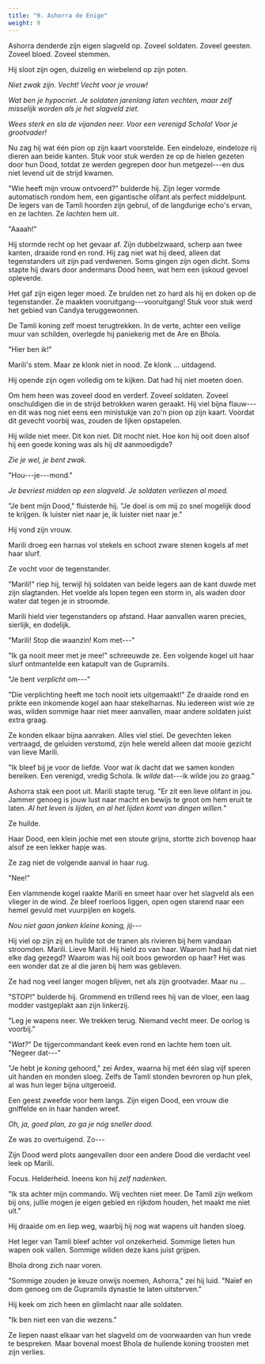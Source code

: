 ```yaml
---
title: "9. Ashorra de Enige"
weight: 9
---
```


Ashorra denderde zijn eigen slagveld op. Zoveel soldaten. Zoveel geesten. Zoveel bloed. Zoveel stemmen.

Hij sloot zijn ogen, duizelig en wiebelend op zijn poten.

_Niet zwak zijn. Vecht! Vecht voor je vrouw!_

_Wat ben je hypocriet. Je soldaten jarenlang laten vechten, maar zelf misselijk worden als je het slagveld ziet._

_Wees sterk en sla de vijanden neer. Voor een verenigd Schola! Voor je grootvader!_

Nu zag hij wat één pion op zijn kaart voorstelde. Een eindeloze, eindeloze rij dieren aan beide kanten. Stuk voor stuk werden ze op de hielen gezeten door hun Dood, totdat ze werden gegrepen door hun metgezel---en dus niet levend uit de strijd kwamen.

"Wie heeft mijn vrouw ontvoerd?" bulderde hij. Zijn leger vormde automatisch rondom hem, een gigantische olifant als perfect middelpunt. De legers van de Tamli hoorden zijn gebrul, of de langdurige echo's ervan, en ze lachten. Ze _lachten_ hem uit.

"Aaaah!"

Hij stormde recht op het gevaar af. Zijn dubbelzwaard, scherp aan twee kanten, draaide rond en rond. Hij zag niet wat hij deed, alleen dat tegenstanders uit zijn pad verdwenen. Soms gingen zijn ogen dicht. Soms stapte hij dwars door andermans Dood heen, wat hem een ijskoud gevoel opleverde.

Het gaf zijn eigen leger moed. Ze brulden net zo hard als hij en doken op de tegenstander. Ze maakten vooruitgang---vooruitgang! Stuk voor stuk werd het gebied van Candya teruggewonnen.

De Tamli koning zelf moest terugtrekken. In de verte, achter een veilige muur van schilden, overlegde hij paniekerig met de Are en Bhola.

"Hier ben ik!"

Marili's stem. Maar ze klonk niet in nood. Ze klonk ... uitdagend.

Hij opende zijn ogen volledig om te kijken. Dat had hij niet moeten doen.

Om hem heen was zoveel dood en verderf. Zoveel soldaten. Zoveel onschuldigen die in de strijd betrokken waren geraakt. Hij viel bijna flauw---en dit was nog niet eens een ministukje van zo'n pion op zijn kaart. Voordat dit gevecht voorbij was, zouden de lijken opstapelen.

Hij wilde niet meer. Dit kon niet. Dit mocht niet. Hoe kon hij ooit doen alsof hij een goede koning was als hij _dit_ aanmoedigde?

_Zie je wel, je bent zwak._

"Hou---je---mond."

_Je bevriest midden op een slagveld. Je soldaten verliezen al moed._

"Je bent mijn Dood," fluisterde hij. "Je doel is om mij zo snel mogelijk dood te krijgen. Ik luister niet naar je, ik luister niet naar je."

Hij vond zijn vrouw.

Marili droeg een harnas vol stekels en schoot zware stenen kogels af met haar slurf.

Ze vocht voor de tegenstander.

"Marili!" riep hij, terwijl hij soldaten van beide legers aan de kant duwde met zijn slagtanden. Het voelde als lopen tegen een storm in, als waden door water dat tegen je in stroomde.

Marili hield vier tegenstanders op afstand. Haar aanvallen waren precies, sierlijk, en dodelijk. 

"Marili! Stop die waanzin! Kom met---"

"Ik ga nooit meer met je mee!" schreeuwde ze. Een volgende kogel uit haar slurf ontmantelde een katapult van de Gupramils.

"Je bent _verplicht_ om---" 

"Die verplichting heeft me toch nooit iets uitgemaakt!" Ze draaide rond en prikte een inkomende kogel aan haar stekelharnas. Nu iedereen wist wie ze was, wilden sommige haar niet meer aanvallen, maar andere soldaten juist extra graag.

Ze konden elkaar bijna aanraken. Alles viel stiel. De gevechten leken vertraagd, de geluiden verstomd, zijn hele wereld alleen dat mooie gezicht van lieve Marili.

"Ik bleef bij je voor de liefde. Voor wat ik dacht dat we samen konden bereiken. Een verenigd, vredig Schola. Ik _wilde_ dat---ik wilde jou zo graag."

Ashorra stak een poot uit. Marili stapte terug. "Er zit een lieve olifant in jou. Jammer genoeg is jouw lust naar macht en bewijs te groot om hem eruit te laten. _Al het leven is lijden, en al het lijden komt van dingen willen._"

Ze huilde.

Haar Dood, een klein jochie met een stoute grijns, stortte zich bovenop haar alsof ze een lekker hapje was.

Ze zag niet de volgende aanval in haar rug.

"Nee!"

Een vlammende kogel raakte Marili en smeet haar over het slagveld als een vlieger in de wind. Ze bleef roerloos liggen, open ogen starend naar een hemel gevuld met vuurpijlen en kogels.

_Nou niet gaan janken kleine koning, jij---_

Hij viel op zijn zij en huilde tot de tranen als rivieren bij hem vandaan stroomden. Marili. Lieve Marili. Hij hield zo van haar. Waarom had hij dat niet elke dag gezegd? Waarom was hij ooit boos geworden op haar? Het was een wonder dat ze al die jaren bij hem was gebleven. 

Ze had nog veel langer mogen blijven, net als zijn grootvader. Maar nu ...

"STOP!" bulderde hij. Grommend en trillend rees hij van de vloer, een laag modder vastgeplakt aan zijn linkerzij.

"Leg je wapens neer. We trekken terug. Niemand vecht meer. De oorlog is voorbij."

"_Wat?_" De tijgercommandant keek even rond en lachte hem toen uit. "Negeer dat---"

"Je hebt je _koning_ gehoord," zei Ardex, waarna hij met één slag vijf speren uit handen en monden sloeg. Zelfs de Tamli stonden bevroren op hun plek, al was hun leger bijna uitgeroeid.

Een geest zweefde voor hem langs. Zijn eigen Dood, een vrouw die gniffelde en in haar handen wreef. 

_Oh, ja, goed plan, zo ga je nóg sneller dood._

Ze was zo overtuigend. Zo---

Zijn Dood werd plots aangevallen door een andere Dood die verdacht veel leek op Marili. 

Focus. Helderheid. Ineens kon hij _zelf nadenken_.

"Ik sta achter mijn commando. Wij vechten niet meer. De Tamli zijn welkom bij ons, jullie mogen je eigen gebied en rijkdom houden, het maakt me niet uit."

Hij draaide om en liep weg, waarbij hij nog wat wapens uit handen sloeg.

Het leger van Tamli bleef achter vol onzekerheid. Sommige lieten hun wapen ook vallen. Sommige wilden deze kans juist grijpen.

Bhola drong zich naar voren. 

"Sommige zouden je keuze onwijs noemen, Ashorra," zei hij luid. "Naïef en dom genoeg om de Gupramils dynastie te laten uitsterven."

Hij keek om zich heen en glimlacht naar alle soldaten.

"Ik ben niet een van die wezens."

Ze liepen naast elkaar van het slagveld om de voorwaarden van hun vrede te bespreken. Maar bovenal moest Bhola de huilende koning troosten met zijn verlies.